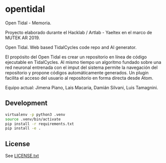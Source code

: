 # opentidal
Open Tidal - Memoria.

Proyecto elaborado durante el Hacklab / Artlab - Yaeltex en el marco de  MUTEK AR 2019.

Open Tidal.
Web based TidalCycles code repo and AI generator.

El propósito del Open Tidal es crear un repositorio en línea de código ejecutable en TidalCycles. Al mismo tiempo un algoritmo fundado sobre una red neuronal entrenada con el imput del sistema permite la navegación del repositorio y propone códigos automáticamente generados. Un plugin facilita el acceso del usuario al repositorio en forma directa desde Atom.

Equipo actual: Jimena Piano, Lais Macaria, Damián Silvani, Luis Tamagnini.

## Development

```bash
virtualenv -p python3 .venv
source .venv/bin/activate
pip install -r requirements.txt
pip install -e .
```

## License

See [LICENSE.txt](LICENSE.txt)
